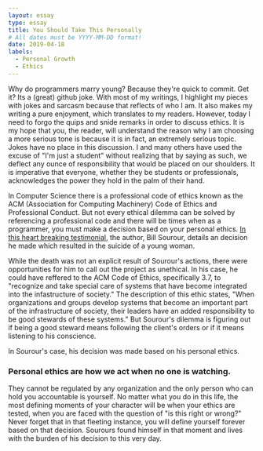 ```yaml
---
layout: essay
type: essay
title: You Should Take This Personally
# All dates must be YYYY-MM-DD format!
date: 2019-04-18
labels:
  - Personal Growth
  - Ethics
---	
```


Why do programmers marry young? Because they're quick to commit. Get it? Its a (great) github joke. 
With most of my writings, I highlight my pieces with jokes and sarcasm because that reflects of who I am. It also makes my writing a pure enjoyment, which translates to my readers. However, today I need to forgo the quips and snide remarks in order to discuss ethics. It is my hope that you, the reader, will understand the reason why I am choosing a more serious tone is because it is in fact, an extremely serious topic. Jokes have no place in this discussion. I and many others have used the excuse of "I'm just a student" without realizing that by saying as such, we deflect any ounce of responsibility that would be placed on our shoulders. It is imperative that everyone, whether they be students or professionals, acknowledges the power they hold in the palm of their hand.

In Computer Science there is a professional code of ethics known as the ACM (Association for Computing Machinery) Code of Ethics and Professional Conduct. But not every ethical dilemma can be solved by referencing a professional code and there will be times when as a programmer, you must make a decision based on your personal ethics. [In this heart breaking testimonial](https://medium.freecodecamp.org/the-code-im-still-ashamed-of-e4c021dff55e), the author, Bill Sourour, details an decision he made which resulted in the suicide of a young woman. 

While the death was not an explicit result of Sourour's actions, there were opportunities for him to call out the project as unethical. In his case, he could have reffered to the ACM Code of Ethics, specifically 3.7, to "recognize and take special care of systems that have become integrated into the infastructure of society." The description of this ethic states, "When organizations and groups develop systems that become an important part of the infrastructure of society, their leaders have an added responsibility to be good stewards of these systems." But Sourour's dilemma is figuring out if being a good steward means following the client's orders or if it means listening to his conscience. 

In Sourour's case, his decision was made based on his personal ethics.

<h3>Personal ethics are how we act when no one is watching.</h3>

They cannot be regulated by any organization and the only person who can hold you accountable is yourself. No matter what you do in this life, the most defining moments of your character will be when your ethics are tested, when you are faced with the question of "is this right or wrong?" Never forget that in that fleeting instance, you will define yourself forever based on that decision. Sourours found himself in that moment and lives with the burden of his decision to this very day. 


